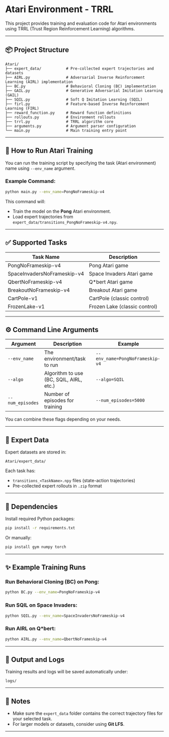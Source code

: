 # Atari Environment - TRRL

This project provides training and evaluation code for Atari environments using TRRL (Trust Region Reinforcement Learning) algorithms.

---

## 📦 Project Structure

```
Atari/
├── expert_data/           # Pre-collected expert trajectories and datasets
├── AIRL.py                # Adversarial Inverse Reinforcement Learning (AIRL) implementation
├── BC.py                  # Behavioral Cloning (BC) implementation
├── GAIL.py                # Generative Adversarial Imitation Learning (GAIL)
├── SQIL.py                # Soft Q Imitation Learning (SQIL)
├── firl.py                # Feature-based Inverse Reinforcement Learning (FIRL)
├── reward_function.py     # Reward function definitions
├── rollouts.py            # Environment rollouts
├── trrl.py                # TRRL algorithm core
├── arguments.py           # Argument parser configuration
└── main.py                # Main training entry point
```

---

## 🚀 How to Run Atari Training

You can run the training script by specifying the task (Atari environment) name using `--env_name` argument.

### Example Command:
```bash
python main.py --env_name=PongNoFrameskip-v4
```

This command will:
- Train the model on the **Pong** Atari environment.
- Load expert trajectories from `expert_data/transitions_PongNoFrameskip-v4.npy`.

---

## ✅ Supported Tasks

| Task Name                  | Description          |
|----------------------------|----------------------|
| PongNoFrameskip-v4         | Pong Atari game      |
| SpaceInvadersNoFrameskip-v4| Space Invaders Atari game |
| QbertNoFrameskip-v4        | Q*bert Atari game    |
| BreakoutNoFrameskip-v4     | Breakout Atari game  |
| CartPole-v1                | CartPole (classic control) |
| FrozenLake-v1              | Frozen Lake (classic control) |

---

## ⚙️ Command Line Arguments

| Argument         | Description                           | Example                           |
|------------------|---------------------------------------|-----------------------------------|
| `--env_name`     | The environment/task to run           | `--env_name=PongNoFrameskip-v4`   |
| `--algo`         | Algorithm to use (BC, SQIL, AIRL, etc.) | `--algo=SQIL`                    |
| `--num_episodes` | Number of episodes for training       | `--num_episodes=5000`            |

You can combine these flags depending on your needs.

---

## 💾 Expert Data

Expert datasets are stored in:
```
Atari/expert_data/
```
Each task has:
- `transitions_<TaskName>.npy` files (state-action trajectories)
- Pre-collected expert rollouts in `.zip` format

---

## 🔧 Dependencies

Install required Python packages:
```bash
pip install -r requirements.txt
```

Or manually:
```bash
pip install gym numpy torch
```

---

## ✨ Example Training Runs

### Run Behavioral Cloning (BC) on Pong:
```bash
python BC.py --env_name=PongNoFrameskip-v4
```

### Run SQIL on Space Invaders:
```bash
python SQIL.py --env_name=SpaceInvadersNoFrameskip-v4
```

### Run AIRL on Q*bert:
```bash
python AIRL.py --env_name=QbertNoFrameskip-v4
```

---

## 📂 Output and Logs
Training results and logs will be saved automatically under:
```
logs/
```

---

## 📝 Notes
- Make sure the `expert_data` folder contains the correct trajectory files for your selected task.
- For larger models or datasets, consider using **Git LFS**.

---
